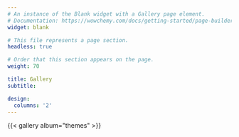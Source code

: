 ```yaml
---
# An instance of the Blank widget with a Gallery page element.
# Documentation: https://wowchemy.com/docs/getting-started/page-builder/
widget: blank

# This file represents a page section.
headless: true

# Order that this section appears on the page.
weight: 70

title: Gallery
subtitle:

design:
  columns: '2'
---
```


{{< gallery album="themes" >}}
